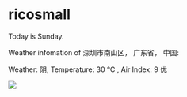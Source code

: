# ricosmall

Today is Sunday.

Weather infomation of 深圳市南山区， 广东省， 中国: 

Weather: 阴, Temperature: 30 ℃ , Air Index: 9 优

<img src="https://github-readme-stats.vercel.app/api?username=ricosmall&show_icons=true" />
